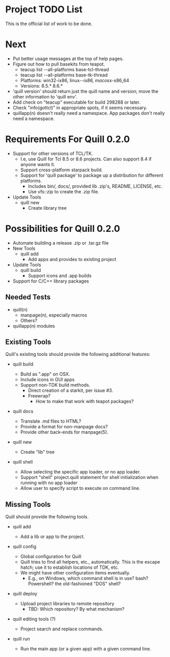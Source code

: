 # Project TODO List

This is the official list of work to be done.

# Next

* Put better usage messages at the top of help pages.
* Figure out how to pull basekits from teapot.
  * teacup list --all-platforms base-tcl-thread 
  * teacup list --all-platforms base-tk-thread
  * Platforms: win32-ix86, linux-*-ix86, macosx*-x86_64
  * Versions: 8.5.* 8.6.*
* 'quill version' should return just the quill name and version; move
  the other information to 'quill env'.
* Add check on "teacup" executable for build 298288 or later.
* Check "info(gottcl)" in appropriate spots, if it seems necessary.
* quillapp(n) doesn't really need a namespace.  App packages don't
  really need a namespace.

# Requirements For Quill 0.2.0

* Support for other versions of TCL/TK.
  * I.e, use Quill for Tcl 8.5 or 8.6 projects.  Can also support 8.4 if
    anyone wants it.
  * Support cross-platform starpack build.
  * Support for 'quill package' to package up a distribution for different
    platforms.
    * Includes bin/, docs/, provided lib .zip's, README, LICENSE, etc.
    * Use vfs::zip to create the .zip file.
* Update Tools
  * quill new
    * Create library tree

# Possibilities for Quill 0.2.0

* Automate building a release .zip or .tar.gz file
* New Tools
  * quill add
    * Add apps and provides to existing project
* Update Tools
  * quill build
    * Support icons and .app builds
* Support for C/C++ library packages


## Needed Tests

* quill(n)
  * manpage(n), especially macros
  * Others?
* quillapp(n) modules

## Existing Tools

Quill's existing tools should provide the following additional features:

* quill build
  * Build as ".app" on OSX.
  * Include icons in GUI apps
  * Support non-TDK build methods.
    * Direct creation of a starkit, per issue #3.
    * Freewrap?
      * How to make that work with teapot packages?

* quill docs
  * Translate .md files to HTML?
  * Provide a format for non-manpage docs?
  * Provide other back-ends for manpage(5).

* quill new
  * Create "lib" tree

* quill shell
  * Allow selecting the specific app loader, or no app loader.
  * Support "shell" project.quill statement for shell initialization
    when running with no app loader
  * Allow user to specify script to execute on command line.

## Missing Tools

Quill should provide the following tools.

* quill add
  * Add a lib or app to the project.

* quill config
  * Global configuration for Quill
  * Quill tries to find all helpers, etc., automatically.  This is the
    escape hatch; use it to establish locations of TDK, etc.
  * We might have other configuration items eventually.
    * E.g., on Windows, which command shell is in use?  bash?  Powershell?
      the old-fashioned "DOS" shell?

* quill deploy
  * Upload project libraries to remote repository
    * TBD: Which repository?  By what mechanism?

* quill editing tools (?)
  * Project search and replace commands.

* quill run
  * Run the main app (or a given app) with a given command line.

